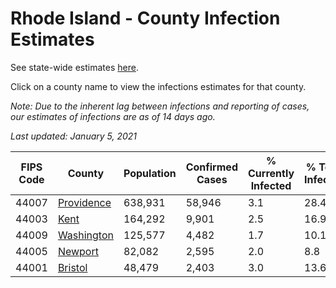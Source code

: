 # Rhode Island - County Infection Estimates

See state-wide estimates [here](/infections/us-ri).

Click on a county name to view the infections estimates for that county.

*Note: Due to the inherent lag between infections and reporting of cases, our estimates of infections are as of 14 days ago.*

*Last updated: January 5, 2021*

|   FIPS Code |                   County |   Population |   Confirmed Cases |   % Currently Infected |   % Total Infected |
|-------------|--------------------------|--------------|-------------------|------------------------|--------------------|
|       44007 | [Providence](providence) |      638,931 |            58,946 |                    3.1 |               28.4 |
|       44003 |             [Kent](kent) |      164,292 |             9,901 |                    2.5 |               16.9 |
|       44009 | [Washington](washington) |      125,577 |             4,482 |                    1.7 |               10.1 |
|       44005 |       [Newport](newport) |       82,082 |             2,595 |                    2.0 |                8.8 |
|       44001 |       [Bristol](bristol) |       48,479 |             2,403 |                    3.0 |               13.6 |